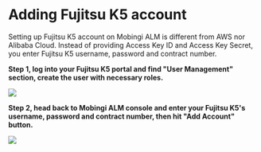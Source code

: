 # Adding Fujitsu K5 account

Setting up Fujitsu K5 account on Mobingi ALM is different from AWS nor Alibaba Cloud. Instead of providing Access Key ID and Access Key Secret, you enter Fujitsu K5 username, password and contract number.

__Step 1, log into your Fujitsu K5 portal and find "User Management" section, create the user with necessary roles.__

<img src="https://learn-cdn.mobingi.com/images/setup-k5-account2.png" class="img-responsive img-thumbnail" />


__Step 2, head back to Mobingi ALM console and enter your Fujitsu K5's username, password and contract number, then hit "Add Account" button.__

<img src="https://learn-cdn.mobingi.com/images/setup-k5-account1.png" class="img-responsive img-thumbnail" />
